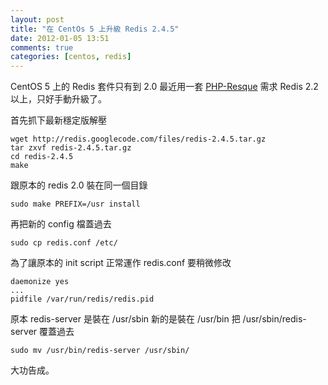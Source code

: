 ```yaml
---
layout: post
title: "在 CentOs 5 上升級 Redis 2.4.5"
date: 2012-01-05 13:51
comments: true
categories: [centos, redis]
---
```

CentOS 5 上的 Redis 套件只有到 2.0
最近用一套 [PHP-Resque](https://github.com/chrisboulton/php-resque) 需求 Redis 2.2 以上，只好手動升級了。

首先抓下最新穩定版解壓
```
wget http://redis.googlecode.com/files/redis-2.4.5.tar.gz
tar zxvf redis-2.4.5.tar.gz
cd redis-2.4.5
make
```
跟原本的 redis 2.0 裝在同一個目錄
```
sudo make PREFIX=/usr install
```
再把新的 config 檔蓋過去
```
sudo cp redis.conf /etc/
```
為了讓原本的 init script 正常運作
redis.conf 要稍微修改
```
daemonize yes
...
pidfile /var/run/redis/redis.pid
```
原本 redis-server 是裝在 /usr/sbin 新的是裝在 /usr/bin
把 /usr/sbin/redis-server 覆蓋過去
```
sudo mv /usr/bin/redis-server /usr/sbin/
```

大功告成。
